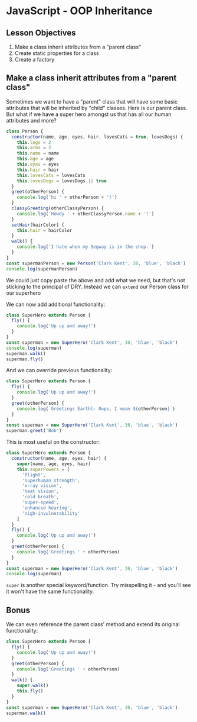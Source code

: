 # JavaScript - OOP Inheritance

## Lesson Objectives

1. Make a class inherit attributes from a "parent class"
1. Create static properties for a class
1. Create a factory

## Make a class inherit attributes from a "parent class"

Sometimes we want to have a "parent" class that will have some basic attributes that will be inherited by "child" classes. Here is our parent class. But what if we have a super hero amongst us that has all our human attributes and more?

```javascript
class Person {
  constructor(name, age, eyes, hair, lovesCats = true, lovesDogs) {
    this.legs = 2
    this.arms = 2
    this.name = name
    this.age = age
    this.eyes = eyes
    this.hair = hair
    this.lovesCats = lovesCats
    this.lovesDogs = lovesDogs || true
  }
  greet(otherPerson) {
    console.log('hi ' + otherPerson + '!')
  }
  classyGreeting(otherClassyPerson) {
    console.log('Howdy ' + otherClassyPerson.name + '!')
  }
  setHair(hairColor) {
    this.hair = hairColor
  }
  walk() {
    console.log('I hate when my Segway is in the shop.')
  }
}
const supermanPerson = new Person('Clark Kent', 30, 'blue', 'black')
console.log(supermanPerson)
```

We could just copy paste the above and add what we need, but that's not sticking to the principal of DRY. Instead we can `extend` our Person class for our superhero

We can now add additional functionality:

```javascript
class SuperHero extends Person {
  fly() {
    console.log('Up up and away!')
  }
}
const superman = new SuperHero('Clark Kent', 30, 'blue', 'black')
console.log(superman)
superman.walk()
superman.fly()
```

And we can override previous functionality:

```javascript
class SuperHero extends Person {
  fly() {
    console.log('Up up and away!')
  }
  greet(otherPerson) {
    console.log(`Greetings Earthl- Oops, I mean ${otherPerson}`)
  }
}
const superman = new SuperHero('Clark Kent', 30, 'blue', 'black')
superman.greet('Bob')
```

This is most useful on the constructor:

```javascript
class SuperHero extends Person {
  constructor(name, age, eyes, hair) {
    super(name, age, eyes, hair)
    this.superPowers = [
      'flight',
      'superhuman strength',
      'x-ray vision',
      'heat vision',
      'cold breath',
      'super-speed',
      'enhanced hearing',
      'nigh-invulnerability'
    ]
  }
  fly() {
    console.log('Up up and away!')
  }
  greet(otherPerson) {
    console.log('Greetings ' + otherPerson)
  }
}
const superman = new SuperHero('Clark Kent', 30, 'blue', 'black')
console.log(superman)
```

`super` is another special keyword/function. Try misspelling it - and you'll see it won't have the same functionality.

## Bonus

We can even reference the parent class' method and extend its original functionality:

```javascript
class SuperHero extends Person {
  fly() {
    console.log('Up up and away!')
  }
  greet(otherPerson) {
    console.log('Greetings ' + otherPerson)
  }
  walk() {
    super.walk()
    this.fly()
  }
}
const superman = new SuperHero('Clark Kent', 30, 'blue', 'black')
superman.walk()
```
